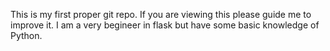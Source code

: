 This is my first proper git repo. If you are viewing this please guide me to improve it. I am a very begineer in flask but have some basic knowledge of Python.
